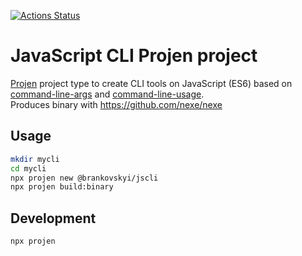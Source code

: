 [![Actions Status](https://github.com/Ferroman/jscli/workflows/build/badge.svg)](https://github.com/Ferroman/jscli/actions)
# JavaScript CLI Projen project

[Projen](https://projen.io) project type to create CLI tools on JavaScript (ES6) based on [command-line-args](https://github.com/75lb/command-line-args) and [command-line-usage](https://github.com/75lb/command-line-usage).  
Produces binary with https://github.com/nexe/nexe

## Usage

```sh
mkdir mycli
cd mycli
npx projen new @brankovskyi/jscli
npx projen build:binary
```

## Development

```sh
npx projen
```
